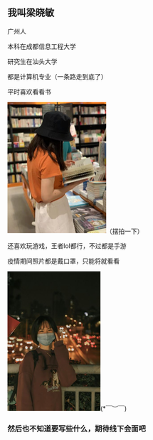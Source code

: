 ## 我叫梁晓敏

广州人

本科在成都信息工程大学

研究生在汕头大学

都是计算机专业（一条路走到底了）

平时喜欢看看书

<img src="./assets/220407173432727.jpg" alt="220407173432727" style="zoom: 50%;" />（摆拍一下）

还喜欢玩游戏，王者lol都行，不过都是手游

疫情期间照片都是戴口罩，只能将就看看

<img src="./assets/20220407172505.jpg" alt="20220407172505" style="zoom:50%;" />(*￣︶￣)

### 然后也不知道要写些什么，期待线下会面吧



